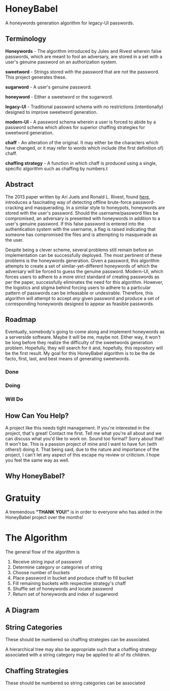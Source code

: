 # HoneyBabel

A honeywords generation algorithm for legacy-UI passwords.

## Terminology
**Honeywords** - The algorithm introduced by Jules and Rivest wherein false passwords, which are meant to fool an adversary, are stored in a set with a user's genuine password on an authorization system.

**sweetword** - Strings stored with the password that are not the password. This project generates these.

**sugarword** - A user's genuine password.

**honeyword** - Either a sweetword or the sugarword.

**legacy-UI** - Traditional password schema with no restrictions (intentionally) designed to improve sweetword generation.

**modern-UI** - A password schema wherein a user is forced to abide by a password schema which allows for superior chaffing strategies for sweetword generation.

**chaff** - An alteration of the original. It may either be the characters which have changed, or it may refer to words which include (the first definition of) chaff.

**chaffing strategy** - A function in which chaff is produced using a single, specific algorithm such as chaffing by numbers.t

## Abstract

The 2013 paper written by Ari Juels and Ronald L. Rivest, found  [here](http://people.csail.mit.edu/rivest/honeywords/paper.pdf), introduces a fascinating way of detecting offline brute-force password-cracking and masquerading. In a similar style to honeypots, honeywords are stored with the user's password. Should the username/password files be compromised, an adversary is presented with honeywords in addition to a user's genuine password. If this false password is entered into the authentication system with the username, a flag is raised indicating that someone has compromised the files and is attempting to masquerade as the user.

Despite being a clever scheme, several problems still remain before an implementation can be successfully deployed. The most pertinent of these problems is the honeywords generation. Given a password, this algorithm attempts to create a set of similar-yet-different honeywords of which the adversary will be forced to guess the genuine password. Modern-UI, which forces users to adhere to a more strict standard of creating passwords as per the paper, successfully eliminates the need for this algorithm. However, the logistics and stigma behind forcing users to adhere to a particular pattern of passwords can be infeasable or undesirable. Therefore, this algorithm will attempt to accept *any* given password and produce a set of corresponding honeywords designed to appear as feasible passwords.

## Roadmap
Eventually, somebody's going to come along and implement honeywords as a serverside software. Maybe it will be me, maybe not. Either way, it won't be long before they realize the difficulty of the sweetwords generation problem. Hopefully, they will search for it and, hopefully, this repository will be the first result. My goal for this HoneyBabel algorithm is to be the de facto, first, last, and best means of generating sweetwords.

### Done

### Doing

### Will Do

## How Can You Help?
A project like this needs tight management. If you're interested in the project, that's great! Contact me first. Tell me what you're all about and we can discuss what you'd like to work on. Sound too formal? Sorry about that! It won't be. This is a passion project of mine and I want to have fun (with others!) doing it. That being said, due to the nature and importance of the project, I can't let any aspect of this escape my review or criticism. I hope you feel the same way as well.

## Why HoneyBabel?

# Gratuity
A tremendous **"THANK YOU!"** is in order to everyone who has aided in the HoneyBabel project over the months!

# The Algorithm
The general flow of the algorithm is
1. Receive string input of password
2. Determine category or categories of string
3. Choose number of buckets
4. Place password in bucket and produce chaff to fill bucket
5. Fill remaining buckets with respective strategy's chaff
6. Shuffle set of honeywords and locate password
7. Return set of honeywords and index of sugarword

## A Diagram

## String Categories
These should be numbered so chaffing strategies can be associated.

A hierarchical tree may also be appropriate such that a chaffing strategy associated with a string category may be applied to all of its children.

## Chaffing Strategies
These should be numbered so string categories can be associated
